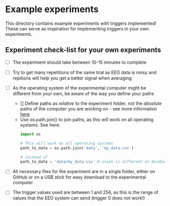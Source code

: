 # Example experiments
This directory contains example experiments with triggers implemented! These can serve as inspiration for implementing triggers in your own experiments.

## Experiment check-list for your own experiments
- [ ] The experiment should take between 10-15 minutes to complete
- [ ] Try to get many repetitions of the same trial as EEG data is noisy and repitions will help you get a better signal when averaging
- [ ] As the operating system of the experimental computer might be different from your own, be aware of the way you define your paths
    - [] Define paths as *relative* to the experiment folder, not the *absolute* paths of the computer you are working on - see more information [here](https://desktop.arcgis.com/en/arcmap/10.6/tools/supplement/pathnames-explained-absolute-relative-unc-and-url.htm)
    * Use os.path.join() to join paths, as this will work on all operating systems. See here:
        ```python
        import os

        # This will work on all operating systems
        path_to_data = os.path.join('data', 'my_data.csv')

        # instead of 
        path_to_data = 'data/my_data.csv' # slash is different on Windows and Mac/Linux
        ```

- [ ] All necessary files for the experiment are in a single folder, either on GitHub or on a USB stick for easy download to the experimental computer
- [ ] The trigger values used are between 1 and 256, as this is the range of values that the EEG system can send (trigger 0 does not work!)
